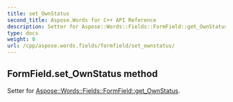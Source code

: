 ```yaml
---
title: set_OwnStatus
second_title: Aspose.Words for C++ API Reference
description: Setter for Aspose::Words::Fields::FormField::get_OwnStatus. 
type: docs
weight: 0
url: /cpp/aspose.words.fields/formfield/set_ownstatus/
---
```

## FormField.set_OwnStatus method


Setter for [Aspose::Words::Fields::FormField::get_OwnStatus](./get_ownstatus/).

